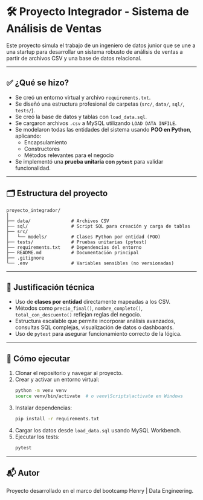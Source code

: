 
# 🛠 Proyecto Integrador - Sistema de Análisis de Ventas

Este proyecto simula el trabajo de un ingeniero de datos junior que se une a una startup para desarrollar un sistema robusto de análisis de ventas a partir de archivos CSV y una base de datos relacional.

---

## ✅ ¿Qué se hizo?

- Se creó un entorno virtual y archivo `requirements.txt`.
- Se diseñó una estructura profesional de carpetas (`src/`, `data/`, `sql/`, `tests/`).
- Se creó la base de datos y tablas con `load_data.sql`.
- Se cargaron archivos `.csv` a MySQL utilizando `LOAD DATA INFILE`.
- Se modelaron todas las entidades del sistema usando **POO en Python**, aplicando:
  - Encapsulamiento
  - Constructores
  - Métodos relevantes para el negocio
- Se implementó una **prueba unitaria con `pytest`** para validar funcionalidad.

---

## 🗂 Estructura del proyecto

```
proyecto_integrador/
│
├── data/               # Archivos CSV
├── sql/                # Script SQL para creación y carga de tablas
├── src/
│   └── models/         # Clases Python por entidad (POO)
├── tests/              # Pruebas unitarias (pytest)
├── requirements.txt    # Dependencias del entorno
├── README.md           # Documentación principal
├── .gitignore
└── .env                # Variables sensibles (no versionadas)
```

---

## 🧠 Justificación técnica

- Uso de **clases por entidad** directamente mapeadas a los CSV.
- Métodos como `precio_final()`, `nombre_completo()`, `total_con_descuento()` reflejan reglas del negocio.
- Estructura escalable que permite incorporar análisis avanzados, consultas SQL complejas, visualización de datos o dashboards.
- Uso de `pytest` para asegurar funcionamiento correcto de la lógica.

---

## 🚀 Cómo ejecutar

1. Clonar el repositorio y navegar al proyecto.
2. Crear y activar un entorno virtual:
   ```bash
   python -m venv venv
   source venv/bin/activate  # o venv\Scripts\activate en Windows
   ```
3. Instalar dependencias:
   ```bash
   pip install -r requirements.txt
   ```
4. Cargar los datos desde `load_data.sql` usando MySQL Workbench.
5. Ejecutar los tests:
   ```bash
   pytest
   ```

---

## 📬 Autor

Proyecto desarrollado en el marco del bootcamp Henry | Data Engineering.
